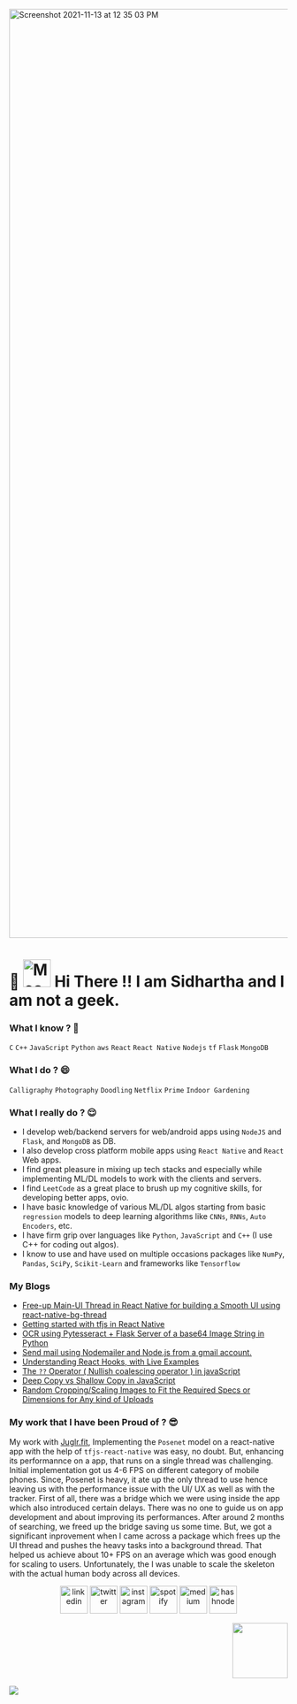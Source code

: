 <a href="https://ahtrahdis7.netlify.app"> <img width="1680" alt="Screenshot 2021-11-13 at 12 35 03 PM" src="https://user-images.githubusercontent.com/44672399/141609494-c39bbef7-c46f-4e34-b9fa-b4c5881c744f.png"> </a>

<h1>👋 <img src="https://i.imgur.com/veZrcC7.gif" alt="Meaow" width="50" /> Hi There !! I am Sidhartha and I am not a geek. </h1>

### What I know ? 🤔
`C` `C++` `JavaScript` `Python` `aws` `React` `React Native` `Nodejs` `tf` `Flask` `MongoDB`

### What I do ? 😄
`Calligraphy`  `Photography` `Doodling` `Netflix` `Prime` `Indoor Gardening`

  
### What I really do ? 😌
  
  - I develop web/backend servers for web/android apps using `NodeJS` and `Flask`, and `MongoDB` as DB.
  - I also develop cross platform mobile apps using `React Native` and `React` Web apps.
  - I find great pleasure in mixing up tech stacks and especially while implementing ML/DL models to work with the clients and servers.
  - I find `LeetCode` as a great place to brush up my cognitive skills, for developing better apps, ovio.
  - I have basic knowledge of various ML/DL algos starting from basic `regression` models to deep learning algorithms like `CNNs`, `RNNs`, `Auto Encoders`, etc.
  - I have firm grip over languages like `Python`, `JavaScript` and `C++` (I use C++ for coding out algos).
  - I know to use and have used on multiple occasions packages like `NumPy`, `Pandas`, `SciPy`, `Scikit-Learn` and frameworks like `Tensorflow`
### My Blogs
- <a href="https://ahtrahdis7.medium.com/free-up-main-ui-thread-in-react-native-for-building-a-smooth-ui-using-react-native-bg-thread-b0f64e5c309f?source=your_stories_page-------------------------------------" target="_blank">Free-up Main-UI Thread in React Native for building a Smooth UI using react-native-bg-thread </a>
- <a href="https://ahtrahdis7.medium.com/getting-started-with-tfjs-in-react-native-cbdcf4d9a9ad?source=your_stories_page-------------------------------------" target="_blank"> Getting started with tfjs in React Native</a>
- <a href="https://ahtrahdis7.medium.com/ocr-using-pytesseract-flask-server-of-a-base64-image-string-in-python-d606623397ed?source=your_stories_page-------------------------------------" target="_blank">OCR using Pytesseract + Flask Server of a base64 Image String in Python </a>
- <a href="https://ahtrahdis7.medium.com/send-mail-using-nodemailer-and-node-js-from-a-gmail-account-46639bd81ab9?source=your_stories_page-------------------------------------" target="_blank">Send mail using Nodemailer and Node.js from a gmail account. </a>
-  <a href="https://ahtrahdis7.github.io/react-hooks-usage-demo/" target="_blank">Understanding React Hooks, with Live Examples</a>
-  [The `??` Operator ( Nullish coalescing operator ) in javaScript](https://ahtrahdis7.hashnode.dev/the-operator-nullish-coalescing-operator-in-javascript)
-  [Deep Copy vs Shallow Copy in JavaScript](https://ahtrahdis7.hashnode.dev/deep-copy-vs-shallow-copy-in-javascript#cks9rej5k06v99es1ben68ced)
-  [Random Cropping/Scaling Images to Fit the Required Specs or Dimensions for Any kind of Uploads](https://ahtrahdis7.hashnode.dev/random-croppingscaling-images-to-fit-the-required-specs-or-dimensions-for-any-kind-of-uploads)


### My work that I have been Proud of ? 😎
  My work with [Juglr.fit](https://juglr.fit), Implementing the `Posenet` model on a react-native app with the help of `tfjs-react-native` was easy, no doubt. But, enhancing its performannce on a app, that runs on a single thread was challenging. Initial implementation got us 4-6 FPS on different category of mobile phones. Since, Posenet is heavy, it ate up the only thread to use hence leaving us with the performance issue with the UI/ UX as well as with the tracker. First of all, there was a bridge which we were using inside the app which also introduced certain delays. There was no one to guide us on app development and about improving its performances. After around 2 months of searching, we freed up the bridge saving us some time. But, we got a significant inprovement when I came across a package which frees up the UI thread and pushes the heavy tasks into a background thread. That helped us achieve about 10+ FPS on an average which was good enough for scaling to users. Unfortunately, the I was unable to scale the skeleton with the actual human body across all devices.
<br>

<p align="center">
<a href="https://www.linkedin.com/in/mallicksidhartha7/" target="_blank"><img src="https://img.icons8.com/color/96/000000/linkedin.png" width="50px" alt="linkedin"/></a>
<a href="https://twitter.com/SidMallick7" target="_blank"><img src="https://img.icons8.com/color/96/000000/twitter-squared.png" width="50px" alt="twitter"/></a>	
<a href="https://www.instagram.com/ahtrahdis7/" target="_blank"><img src="https://img.icons8.com/color/96/000000/instagram-new.png" width="50px" alt="instagram"/></a>
<a href="https://open.spotify.com/user/31befgzrzqebeulnax65copcgtre"><img src="https://img.icons8.com/color/96/000000/spotify--v1.png" width="50px" alt="spotify"/></a>
<a href="https://medium.com/@ahtrahdis7" target="_blank"><img src="https://img.icons8.com/color/96/000000/medium.png" width="50px" alt="medium"/></a>	
<a href="https://ahtrahdis7.hashnode.dev" target="_blank"><img src="https://user-images.githubusercontent.com/44672399/129309851-c9312414-0e90-48ba-9017-8323c6ca6dd3.png" width="50px" alt="hashnode" /></a>
</p>
<p align="right"> 
  <img  width="100px" src="https://komarev.com/ghpvc/?username=ahtrahdis7&color=007fff" />
</p>
<img src="https://activity-graph.herokuapp.com/graph?username=ahtrahdis7&bg_color=ffffff&color=000000&line=0059b3&point=003163">


<!-- <img src="https://visitor-badge.glitch.me/badge?page_id=ahtrahdis7.ahtrahdis7" height="25px" vertical-align="center" > -->
